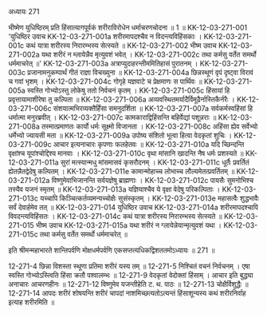 अध्यायः 271

भीष्मेण युधिष्ठिरम् प्रति हिंसात्यागपूर्वकं शरीराविरोधेन धर्माचरणचोदना ॥ 1 ॥
KK-12-03-271-001	'युधिष्ठिर उवाच 
KK-12-03-271-001a	शरीरमापदश्चैव न विदन्त्यविहिंसकाः ।
KK-12-03-271-001c	कथं यात्रा शरीरस्य निरारम्भस्य सेत्स्यते ॥
KK-12-03-271-002	भीष्म उवाच 
KK-12-03-271-002a	यथा शरीरं न म्लायेन्नैव मृत्युवशं भवेत् ।
KK-12-03-271-002c	तथा कर्मसु वर्तेत समर्थो धर्ममाचरेत् ॥'
KK-12-03-271-003a	अत्राप्युदाहरन्तीममितिहासं पुरातनम् ।
KK-12-03-271-003c	प्रजानामनुकम्पार्थं गीतं राज्ञा विचख्युना ॥
KK-12-03-271-004a	छिन्नस्थूणं वृपं दृष्ट्वा विरावं च गवां भृशम् ।
KK-12-03-271-004c	गोगृहे यज्ञवाटे च प्रेक्षमाणः स पार्थिवः ॥
KK-12-03-271-005a	स्वस्ति गोभ्योऽस्तु लोकेषु ततो निर्वचनं कृतम् ।
KK-12-03-271-005c	हिंसायां हि प्रवृत्तायामाशीरेषा तु कल्पिता ॥
KK-12-03-271-006a	अव्यवस्थितमर्यादैर्विमूढैर्नास्तिकैर्नरैः ।
KK-12-03-271-006c	संशयात्मभिरव्यक्तैर्हिंसा समनुदर्शिता ॥
KK-12-03-271-007a	सर्वकर्मस्वहिंसां हि धर्मात्मा मनुरब्रवीत् ।
KK-12-03-271-007c	कामकाराद्विहिंसन्ति बहिर्वेद्यां पशून्नराः ॥
KK-12-03-271-008a	तस्मात्प्रमाणतः कार्यो धर्मः सूक्ष्मो विजानता ।
KK-12-03-271-008c	अहिंसा ह्येव सर्वेभ्यो धर्मेभ्यो ज्यायसी मता ॥
KK-12-03-271-009a	उपोष्य संशितो भूत्वा हित्वा वेदकृतां शुचिः ।
KK-12-03-271-009c	आचार इत्यनाचारः कृपणाः फलहेतवः ॥
KK-12-03-271-010a	यदि च्छिन्दन्ति वृक्षांश्च यूपांश्चोद्दिश्य मानवाः ।
KK-12-03-271-010c	वृथा मांसानि खादन्ति नैष धर्मः प्रशस्यते ॥
KK-12-03-271-011a	सुरां मत्स्यान्मधु मांसमासवं कृसरौदनम् ।
KK-12-03-271-011c	धूर्तैः प्रवर्तितं ह्येतन्नैतद्वेदेषु कल्पितम् ।
KK-12-03-271-011e	कामान्मोहाच्च लोभाच्च लौल्यमेतत्प्रवर्तितम् ॥
KK-12-03-271-012a	विष्णुमेवाभिजानन्ति सर्वयज्ञेषु ब्राह्मणाः ।
KK-12-03-271-012c	पायसैः सुमनोभिश्च तस्यैव यजनं स्मृतम् ॥
KK-12-03-271-013a	यज्ञियाश्चैव ये वृक्षा वेदेषु परिकल्पिताः ।
KK-12-03-271-013c	यच्चापि किञ्चित्कर्तव्यमन्यच्चोक्षैः सुसंस्कृतम् ।
KK-12-03-271-013e	महासत्वैः शुद्धभावैः सर्वं देवार्हमेव तत् ॥
KK-12-03-271-014	युधिष्ठिर उवाच 
KK-12-03-271-014a	शरीरमापदश्चापि विवदन्त्यविहिंसतः ।
KK-12-03-271-014c	कथं यात्रा शरीरस्य निरारम्भस्य सेत्स्यते ॥
KK-12-03-271-015	भीष्म उवाच 
KK-12-03-271-015a	यथा शरीरं न ग्लायेन्नेयान्मृत्युवशं यथा ।
KK-12-03-271-015c	तथा कर्मसु वर्तेत समर्थो धर्ममाचरेत् ॥ 

इति श्रीमन्महाभारते शान्तिपर्वणि मोक्षधर्मपर्वणि एकसप्तत्यधिकद्विशततमोऽध्यायः ॥ 271 ॥

12-271-4 छिन्ना विशस्ता स्थूणा प्रतिमा शरीरं यस्य तम् ॥ 12-271-5 निश्चितं वचनं निर्वचनम् । एषा स्वस्ति गोभ्योऽस्त्विति हिंसा क्रतौ पश्वालम्भः ॥ 12-271-9 वेदकृतां वेदोक्तां हिंसाम् । आचार इति बुद्ध्या अनाचारः आचरणहीनः ॥ 12-271-12 विष्णुमेव यजन्तीहेति ट. थ. पाठः ॥ 12-271-13 चोक्षैर्विशुद्धैः ॥ 12-271-14 आपदः शरीरं शोषयन्ति शरीरं चापदां नाशमिच्छत्यतोऽत्यन्तं हिंसाशून्यस्य कथं शरीरनिर्वाह इत्याह शरीरमिति ॥
